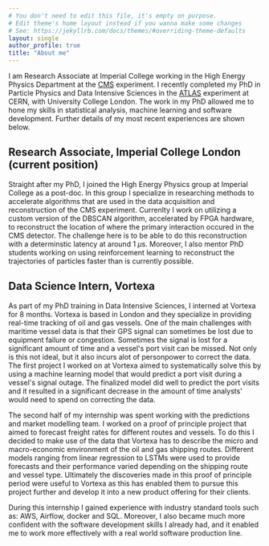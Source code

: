 ```yaml
---
# You don't need to edit this file, it's empty on purpose.
# Edit theme's home layout instead if you wanna make some changes
# See: https://jekyllrb.com/docs/themes/#overriding-theme-defaults
layout: single
author_profile: true
title: "About me"
---
```


I am Research Associate at Imperial College working in the High Energy Physics Department at the [CMS](https://cms.cern/) experiment. I recently completed my PhD in Particle Physics and Data Intensive Sciences in the [ATLAS](https://atlas.cern/) experiment at CERN, with University College London. The work in my PhD allowed me to hone my skills in statistical analysis, machine learning and software development. Further details of my most recent experiences are shown below.

## Research Associate, Imperial College London (current position)

Straight after my PhD, I joined the High Energy Physics group at Imperial College as a post-doc. In this group I specialize in researching methods to accelerate algorithms that are used in the data acquisition and reconstruction of the CMS experiment. Currenlty I work on utilizing a custom version of the DBSCAN algorithm, accelerated by FPGA hardware, to reconstruct the location of where the primary interaction occured in the CMS detector. The challenge here is to be able to do this reconstruction with a determinstic latency at around 1 $\mu$s. Moreover, I also mentor PhD students working on using reinforcement learning to reconstruct the trajectories of particles faster than is currently possible. 

## Data Science Intern, Vortexa

As part of my PhD training in Data Intensive Sciences, I interned at Vortexa for 8 months. Vortexa is based in London and they specialize in providing real-time tracking of oil and gas vessels. One of the main challenges with maritime vessel data is that their GPS signal can sometimes be lost due to equipment failure or congestion. Sometimes the signal is lost for a significant amount of time and a vessel's port visit can be missed. Not only is this not ideal, but it also incurs alot of personpower to correct the data. The first project I worked on at Vortexa aimed to systematically solve this by using a machine learning model that would predict a port visit during a vessel's signal outage. The finalized model did well to predict the port visits and it resulted in a significant decrease in the amount of time analysts' would need to spend on correcting the data.

The second half of my internship was spent working with the predictions and market modelling team. I worked on a proof of principle project that aimed to forecast freight rates for different routes and vessels. To do this I decided to make use of the data that Vortexa has to describe the micro and macro-economic environment of the oil and gas shipping routes. Different models ranging from linear regression to LSTMs were used to provide forecasts and their performance varied depending on the shipping route and vessel type. Ultimately the discoveries made in this proof of principle period were useful to Vortexa as this has enabled them to pursue this project further and develop it into a new product offering for their clients.

During this internship I gained experience with industry standard tools such as: AWS, Airflow, docker and SQL. Moreover, I also became much more confident with the software development skills I already had, and it enabled me to work more effectively with a real world software production line.  
